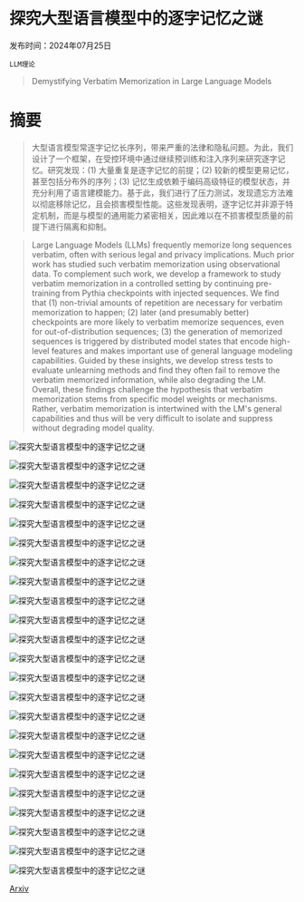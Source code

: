 # 探究大型语言模型中的逐字记忆之谜

发布时间：2024年07月25日

`LLM理论`

> Demystifying Verbatim Memorization in Large Language Models

# 摘要

> 大型语言模型常逐字记忆长序列，带来严重的法律和隐私问题。为此，我们设计了一个框架，在受控环境中通过继续预训练和注入序列来研究逐字记忆。研究发现：(1) 大量重复是逐字记忆的前提；(2) 较新的模型更易记忆，甚至包括分布外的序列；(3) 记忆生成依赖于编码高级特征的模型状态，并充分利用了语言建模能力。基于此，我们进行了压力测试，发现遗忘方法难以彻底移除记忆，且会损害模型性能。这些发现表明，逐字记忆并非源于特定机制，而是与模型的通用能力紧密相关，因此难以在不损害模型质量的前提下进行隔离和抑制。

> Large Language Models (LLMs) frequently memorize long sequences verbatim, often with serious legal and privacy implications. Much prior work has studied such verbatim memorization using observational data. To complement such work, we develop a framework to study verbatim memorization in a controlled setting by continuing pre-training from Pythia checkpoints with injected sequences. We find that (1) non-trivial amounts of repetition are necessary for verbatim memorization to happen; (2) later (and presumably better) checkpoints are more likely to verbatim memorize sequences, even for out-of-distribution sequences; (3) the generation of memorized sequences is triggered by distributed model states that encode high-level features and makes important use of general language modeling capabilities. Guided by these insights, we develop stress tests to evaluate unlearning methods and find they often fail to remove the verbatim memorized information, while also degrading the LM. Overall, these findings challenge the hypothesis that verbatim memorization stems from specific model weights or mechanisms. Rather, verbatim memorization is intertwined with the LM's general capabilities and thus will be very difficult to isolate and suppress without degrading model quality.

![探究大型语言模型中的逐字记忆之谜](../../../paper_images/2407.17817/x1.png)

![探究大型语言模型中的逐字记忆之谜](../../../paper_images/2407.17817/x2.png)

![探究大型语言模型中的逐字记忆之谜](../../../paper_images/2407.17817/x3.png)

![探究大型语言模型中的逐字记忆之谜](../../../paper_images/2407.17817/x4.png)

![探究大型语言模型中的逐字记忆之谜](../../../paper_images/2407.17817/x5.png)

![探究大型语言模型中的逐字记忆之谜](../../../paper_images/2407.17817/x6.png)

![探究大型语言模型中的逐字记忆之谜](../../../paper_images/2407.17817/x7.png)

![探究大型语言模型中的逐字记忆之谜](../../../paper_images/2407.17817/x8.png)

![探究大型语言模型中的逐字记忆之谜](../../../paper_images/2407.17817/x9.png)

![探究大型语言模型中的逐字记忆之谜](../../../paper_images/2407.17817/x10.png)

![探究大型语言模型中的逐字记忆之谜](../../../paper_images/2407.17817/x11.png)

![探究大型语言模型中的逐字记忆之谜](../../../paper_images/2407.17817/x12.png)

![探究大型语言模型中的逐字记忆之谜](../../../paper_images/2407.17817/x13.png)

![探究大型语言模型中的逐字记忆之谜](../../../paper_images/2407.17817/exp-dep-vs-step-6.9b.png)

![探究大型语言模型中的逐字记忆之谜](../../../paper_images/2407.17817/exp-dep-vs-layer-6.9b.png)

![探究大型语言模型中的逐字记忆之谜](../../../paper_images/2407.17817/exp-component-vs-mem-pythia-160m-freq5e4.png)

![探究大型语言模型中的逐字记忆之谜](../../../paper_images/2407.17817/exp-component-vs-mem-pythia-160m-freq1e4.png)

![探究大型语言模型中的逐字记忆之谜](../../../paper_images/2407.17817/x14.png)

![探究大型语言模型中的逐字记忆之谜](../../../paper_images/2407.17817/x15.png)

![探究大型语言模型中的逐字记忆之谜](../../../paper_images/2407.17817/x16.png)

![探究大型语言模型中的逐字记忆之谜](../../../paper_images/2407.17817/x17.png)

![探究大型语言模型中的逐字记忆之谜](../../../paper_images/2407.17817/x18.png)

![探究大型语言模型中的逐字记忆之谜](../../../paper_images/2407.17817/x19.png)

[Arxiv](https://arxiv.org/abs/2407.17817)